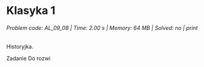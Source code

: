 # Klasyka 1
###### Problem code: AL_09_08 \| Time: 2.00 s \| Memory: 64 MB \| Solved: no \| print

Historyjka.

Zadanie
Do rozwi
